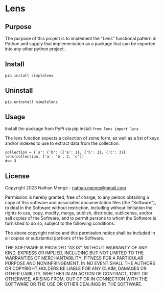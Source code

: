# Lens

## Purpose

The purpose of this project is to implement the "Lens" functional pattern in Python and supply that implementation as a package that can be imported into any other python project.


## Install

    pip install simplelens

## Uninstall

    pip uninstall simplelens

## Usage
Install the package from PyPi via pip install
`from lens import lens`

The lens function expects a collection of some form, as well as a list of keys and/or indexes to use to extract data 
from the collection.

    collection = {'a': {'b': [{'a': 1}, {'b': 2}, {'c': 3}]
    lens(collection, ['a', 'b', 2, 'c'])
    #=> 3


## License

Copyright 2023 Nathan Menge - nathan.menge@gmail.com

Permission is hereby granted, free of charge, to any person obtaining a copy of this software and associated
documentation files (the "Software"), to deal in the Software without restriction, including without limitation the
rights to use, copy, modify, merge, publish, distribute, sublicense, and/or sell copies of the Software, and to
permit persons to whom the Software is furnished to do so, subject to the following conditions:

The above copyright notice and this permission notice shall be included in all copies or substantial portions of the
Software.

THE SOFTWARE IS PROVIDED "AS IS", WITHOUT WARRANTY OF ANY KIND, EXPRESS OR IMPLIED, INCLUDING BUT NOT LIMITED TO THE
WARRANTIES OF MERCHANTABILITY, FITNESS FOR A PARTICULAR PURPOSE AND NONINFRINGEMENT. IN NO EVENT SHALL THE AUTHORS
OR COPYRIGHT HOLDERS BE LIABLE FOR ANY CLAIM, DAMAGES OR OTHER LIABILITY, WHETHER IN AN ACTION OF CONTRACT, TORT OR
OTHERWISE, ARISING FROM, OUT OF OR IN CONNECTION WITH THE SOFTWARE OR THE USE OR OTHER DEALINGS IN THE SOFTWARE.
